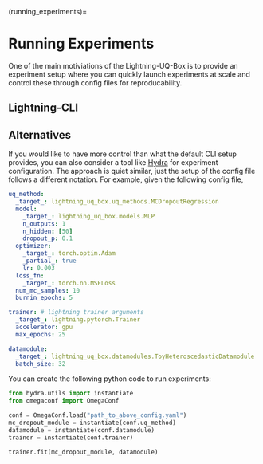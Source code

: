 (running_experiments)=

# Running Experiments

One of the main motiviations of the Lightning-UQ-Box is to provide an experiment setup where you can quickly launch experiments at scale and control these through config files for reproducability.

## Lightning-CLI

## Alternatives

If you would like to have more control than what the default CLI setup provides, you can also consider a tool like [Hydra](https://hydra.cc/docs/intro/) for experiment configuration. The approach is quiet similar, just
the setup of the config file follows a different notation. For example, given the following config file,

```yaml
uq_method:
  _target_: lightning_uq_box.uq_methods.MCDropoutRegression
  model:
    _target_: lightning_uq_box.models.MLP
    n_outputs: 1
    n_hidden: [50]
    dropout_p: 0.1
  optimizer:
    _target_: torch.optim.Adam
    _partial_: true
    lr: 0.003
  loss_fn:
    _target_: torch.nn.MSELoss
  num_mc_samples: 10
  burnin_epochs: 5

trainer: # lightning trainer arguments
  _target_: lightning.pytorch.Trainer
  accelerator: gpu
  max_epochs: 25

datamodule:
  _target_: lightning_uq_box.datamodules.ToyHeteroscedasticDatamodule
  batch_size: 32
```

You can create the following python code to run experiments:

```python
from hydra.utils import instantiate
from omegaconf import OmegaConf

conf = OmegaConf.load("path_to_above_config.yaml")
mc_dropout_module = instantiate(conf.uq_method)
datamodule = instantiate(conf.datamodule)
trainer = instantiate(conf.trainer)

trainer.fit(mc_dropout_module, datamodule)
```